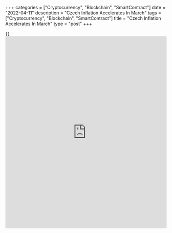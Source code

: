+++
categories = ["Cryptocurrency", "Blockchain", "SmartContract"]
date = "2022-04-11"
description = "Czech Inflation Accelerates In March"
tags = ["Cryptocurrency", "Blockchain", "SmartContract"]
title = "Czech Inflation Accelerates In March"
type = "post"
+++

{{<iframe id="large-banner" src="https://www.bounty.group/#slide=10.0" width="100%" height="600" scrolling="no" style="border: 0px solid rgb(216, 221, 230); border-radius: 3px;">}}

The Czech consumer price inflation accelerated in March mainly due to
higher fuel prices, preliminary data from the Czech Statistical Office
showed on Monday.

The consumer price inflation rose to 12.7 percent in March from 11.1
percent in February. Economists had expected a 12.4 percent rise.

"The most significant acceleration of the price growth was observed for
fuels, which were half as expensive in March than a year ago," Pavla
Sediva, head of Consumer Price Statistics Unit of CZSO, said.

Transport costs increased 21.6 percent yearly in March and prices for
clothing and footwear grew 18.3 percent.

Prices for housing, water, energy, fuel rose by 17.6 percent and those
of furnishings, households equipment and maintenance rose 10.7 percent.

On a monthly basis, consumer prices rose 1.7 percent in March.
Economists had expected a rise of 1.4 percent.

For comments and feedback [contact](https://www.playgroundfx.com/contact/): editorial@rtt[news](https://www.letsplayfx.com/blog/forex-news-website/).com

[Economic News][1]

 **What parts of the world are seeing the best (and worst) economic
performances lately? Click[here][2] to check out our [Econ Scorecard][2]
and find out! See up-to-the-moment [ranking](https://www.playgroundfx.com/blog/crypto-exchange-ranking/)s for the best and worst
performers in [GDP][3], [unemployment rate][4], [inflation][5] and much
more.**

   1. www.rtt[news](https://www.letsplayfx.com/blog/forex-news-website/).com/Content/EconomicNews.aspx
   2. www.rtt[news](https://www.letsplayfx.com/blog/forex-news-website/).com/economic-scorecard/world-rank/PPI/highest-performance.aspx
   3. www.rtt[news](https://www.letsplayfx.com/blog/forex-news-website/).com/economic-scorecard/world-rank/GDP/highest-performance.aspx
   4. www.rtt[news](https://www.letsplayfx.com/blog/forex-news-website/).com/economic-scorecard/world-rank/unemployment-rate/lowest-performance.aspx
   5. www.rtt[news](https://www.letsplayfx.com/blog/forex-news-website/).com/economic-scorecard/world-rank/CPI/highest-performance.aspx